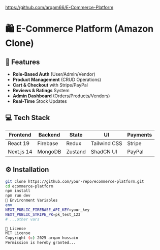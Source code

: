 
https://github.com/arqam66/E-Commerce-Platform


# 🛍️ E-Commerce Platform (Amazon Clone)

## 🚀 Features
- **Role-Based Auth** (User/Admin/Vendor)
- **Product Management** (CRUD Operations)
- **Cart & Checkout** with Stripe/PayPal
- **Reviews & Ratings** System
- **Admin Dashboard** (Orders/Products/Vendors)
- **Real-Time** Stock Updates

## 💻 Tech Stack
| Frontend       | Backend    | State     | UI           | Payments  |
|----------------|------------|-----------|--------------|-----------|
| React 19       | Firebase   | Redux     | Tailwind CSS | Stripe    |
| Next.js 14     | MongoDB    | Zustand   | ShadCN UI    | PayPal    |

## ⚙️ Installation
```bash
git clone https://github.com/your-repo/ecommerce-platform.git
cd ecommerce-platform
npm install
npm run dev
🔧 Environment Variables
env
NEXT_PUBLIC_FIREBASE_API_KEY=your_key
NEXT_PUBLIC_STRIPE_PK=pk_test_123
# ...other vars

📜 License
MIT License
Copyright (c) 2025 arqam hussain
Permission is hereby granted...


